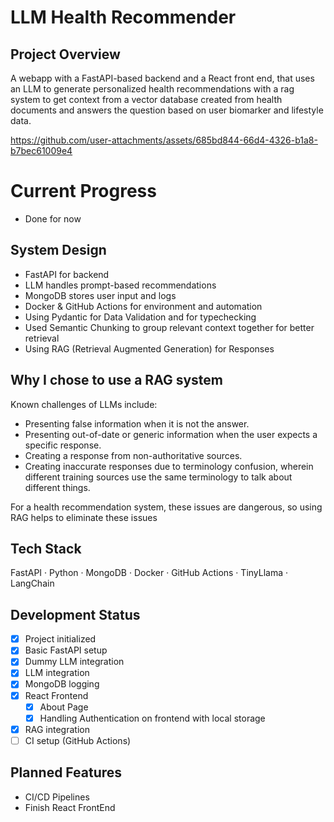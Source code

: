 # LLM Health Recommender

## Project Overview
A webapp with a FastAPI-based backend and a React front end, that uses an LLM to generate personalized health recommendations with a rag system to get context from a vector database created from health documents and answers the question based on user biomarker and lifestyle data.



https://github.com/user-attachments/assets/685bd844-66d4-4326-b1a8-b7bec61009e4



# Current Progress
- Done for now


## System Design
- FastAPI for backend
- LLM handles prompt-based recommendations
- MongoDB stores user input and logs
- Docker & GitHub Actions for environment and automation
- Using Pydantic for Data Validation and for typechecking
- Used Semantic Chunking to group relevant context together for better retrieval
- Using RAG (Retrieval Augmented Generation) for Responses


## Why I chose to use a RAG system
Known challenges of LLMs include:

- Presenting false information when it is not the answer.
- Presenting out-of-date or generic information when the user expects a specific response.
- Creating a response from non-authoritative sources.
- Creating inaccurate responses due to terminology confusion, wherein different training sources use the same terminology to talk about different things.

For a health recommendation system, these issues are dangerous, so using RAG helps to eliminate these issues


## Tech Stack
FastAPI · Python · MongoDB · Docker · GitHub Actions · TinyLlama · LangChain

## Development Status
- [x] Project initialized
- [x] Basic FastAPI setup
- [x] Dummy LLM integration
- [x] LLM integration
- [x] MongoDB logging
- [x] React Frontend
    - [x] About Page
    - [x] Handling Authentication on frontend with local storage
- [X] RAG integration
- [ ] CI setup (GitHub Actions)

## Planned Features
- CI/CD Pipelines
- Finish React FrontEnd
